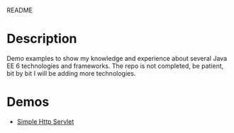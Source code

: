 README

# Description

Demo examples to show my knowledge and experience about several Java EE 6
technologies and frameworks. The repo is not completed, be patient, bit by 
bit I will be adding more technologies.

# Demos

- [Simple Http Servlet](simple-http-servlet)